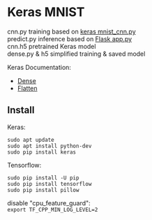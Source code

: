 # Keras MNIST

cnn.py training based on [keras mnist_cnn.py](https://github.com/fchollet/keras/blob/master/examples/mnist_cnn.py)  
predict.py inference based on [Flask app.py](https://github.com/llSourcell/how_to_deploy_a_keras_model_to_production/blob/master/app.py)  
cnn.h5 pretrained Keras model  
dense.py & h5 simplified training & saved model  

Keras Documentation:  
* [Dense](https://keras.io/layers/core/#dense)
* [Flatten](https://keras.io/layers/core/#flatten)

## Install
Keras:  

    sudo apt update 
    sudo apt install python-dev 
    sudo pip install keras

Tensorflow:
    
    sudo pip install -U pip  
    sudo pip install tensorflow 
    sudo pip install pillow 
    
disable "cpu_feature_guard":  
`export TF_CPP_MIN_LOG_LEVEL=2`